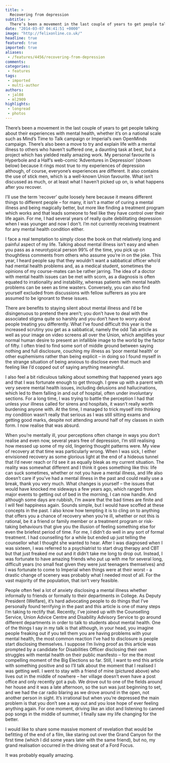 ```yaml
---
title: >
  Recovering from depression
subtitle: >
  There’s been a movement in the last couple of years to get people talking about their experiences with mental health, whether it’s on a national scale such as Mind’s Time to Talk campaign or Imperial’s own OpenMinds campaign.
date: "2014-03-07 04:41:51 +0000"
image: "http://felixonline.co.uk/"
headline: true
featured: true
imported: true
aliases:
 - /features/4456/recovering-from-depression
comments:
categories:
 - features
tags:
 - imported
 - multi-author
authors:
 - jal08
 - ml2909
highlights:
 - longread
 - photos
---
```


There’s been a movement in the last couple of years to get people talking about their experiences with mental health, whether it’s on a national scale such as Mind’s Time to Talk campaign or Imperial’s own OpenMinds campaign. There’s also been a move to try and explain life with a mental illness to others who haven’t suffered one, a daunting task at best, but a project which has yielded really amazing work. My personal favourite is Hyperbole and a Half’s web-comic ‘Adventures in Depression’ (shown below) because it rings most true to my experiences of depression although, of course, everyone’s experiences are different. It also contains the use of stick men, which is a well-known Union favourite.
What isn’t discussed as much, or at least what I haven’t picked up on, is what happens after you recover.

I’ll use the term ‘recover’ quite loosely here because it means different things to different people – for many, it isn’t a matter of curing a mental illness and being magically better, but more like finding a treatment program which works and that leads someone to feel like they have control over their life again. For me, I had several years of really quite debilitating depression when I was younger and now I don’t. I’m not currently receiving treatment for any mental health condition either.

I face a real temptation to simply close the book on that relatively long and painful aspect of my life. Talking about mental illness isn’t easy and when you pass as a neurotypical person 99% of the time, you pick up on thoughtless comments from others who assume you’re in on the joke. This year, I heard people say that they wouldn’t want a sabbatical officer who’d had mental health problems and, as a medical student, sometimes the opinions of my course-mates can be rather jarring. The idea of a doctor with mental health issues can be met with scorn, as a diagnosis is often equated to irrationality and instability, whereas patients with mental health problems can be seen as time wasters. Conversely, you can also find yourself excluded from discussions with fellow sufferers as you are assumed to be ignorant to these issues.

There are benefits to staying silent about mental illness and I’d be disingenuous to pretend there aren’t; you don’t have to deal with the associated stigma quite so harshly and you don’t have to worry about people treating you differently. What I’ve found difficult this year is the increased scrutiny you get as a sabbatical, namely the odd Tab article as well as your image on video screens all over the Union, which amplifies your normal human desire to present an infallible image to the world by the factor of fifty. I often tried to find some sort of middle ground between saying nothing and full disclosure, couching my illness as ‘poor mental health’ or other euphemisms rather than being explicit – in doing so I found myself in the strange situation of being anxious to disclose even that much and feeling like I’d copped out of saying anything meaningful.

I also feel a bit ridiculous talking about something that happened years ago and that I was fortunate enough to get through. I grew up with a parent with very severe mental health issues, including delusions and hallucinations, which led to them falling in and out of hospital, often under involuntary sections. For a long time, I was trying to battle the perception I had that unless your illness called for sirens and hospitals, it wasn’t really worth burdening anyone with. At the time, I managed to trick myself into thinking my condition wasn’t really that serious as I was still sitting exams and getting good marks, despite not attending around half of my classes in sixth form. I now realise that was absurd.

When you’re mentally ill, your perceptions often change in ways you don’t realise and even now, several years free of depression, I’m still realising how messed up some of my old, lingering thought patterns were. My view of recovery at that time was particularly wrong. When I was sick, I either envisioned recovery as some glorious light at the end of a hideous tunnel that I’d never reach or I’d see it as equally bleak as my current situation. The reality was somewhat different and I think it goes something like this: life can suck sometimes, whether or not you have a mental illness, and life also doesn’t care if you’ve had a mental illness in the past and could really use a break, thank you very much. What changes is yourself – the issues that would have knocked me sideways a few years ago, which ranged from major events to getting out of bed in the morning, I can now handle. And although some days are rubbish, I’m aware that the bad times are finite and I will feel happiness again. Sounds simple, but I would have scoffed at these concepts in the past.
I also know how tempting it is to cling on to anything that offers you a chance of recovery when you’re ill, whether or not this is rational, be it a friend or family member or a treatment program or risk-taking behaviours that give you the illusion of feeling something else for even the briefest period of time. For me, I didn’t do well in any sort of formal treatment. I had counselling for a while but ended up just telling the counsellor what I thought she wanted to hear. After I was diagnosed when I was sixteen, I was referred to a psychiatrist to start drug therapy and CBT but that just freaked me out and it didn’t take me long to drop out. Instead, I was fortunate to have amazing friends who put up with me for several long, difficult years (no small feat given they were just teenagers themselves) and I was fortunate to come to Imperial when things were at their worst - a drastic change of scenery was probably what I needed most of all. For the vast majority of the population, that isn’t very feasible.

People often feel a lot of anxiety disclosing a mental illness whether informally to friends or formally to their departments in College. As Deputy President (Welfare), it’s hard advocating people to do things that I’ve personally found terrifying in the past and this article is one of many steps I’m taking to rectify that. Recently, I’ve joined up with the Counselling Service, Union Advice Centre and Disability Advisory Service to go around different departments in order to talk to students about mental health. One of the things I say in my talk is that although, in your head, you imagine people freaking out if you tell them you are having problems with your mental health, the most common reaction I’ve had to disclosure is people start disclosing themselves. I suppose I’m living proof as this article was prompted by a candidate for Disabilities Officer disclosing their own struggles with mental health on their public manifesto – for me the most compelling moment of the Big Elections so far.
Still, I want to end this article with something positive and so I’ll talk about the moment that I realised I was getting well. I went to stay with a friend of mine (pictured above) who lives out in the middle of nowhere – her village doesn’t even have a post office and only recently got a pub. We drove out to one of the fields around her house and it was a late afternoon, so the sun was just beginning to set, and we had the car radio blaring as we drove around in the open, not another person in sight. It’s irrational but when you’re depressed the main problem is that you don’t see a way out and you lose hope of ever feeling anything again. For one moment, driving like an idiot and listening to canned pop songs in the middle of summer, I finally saw my life changing for the better.

I would like to share some massive moment of revelation that would be befitting of the end of a film, like staring out over the Grand Canyon for the first time (which I did some years later with the same friend), but no, my grand realisation occurred in the driving seat of a Ford Focus.

It was probably equally amazing.
